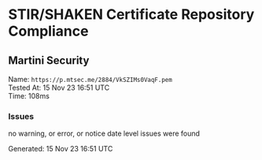 # STIR/SHAKEN Certificate Repository Compliance

## Martini Security

Name: `https://p.mtsec.me/2884/VkSZIMs0VaqF.pem`\
Tested At: 15 Nov 23 16:51 UTC\
Time: 108ms

### Issues

no warning, or error, or notice date level issues were found

Generated: 15 Nov 23 16:51 UTC